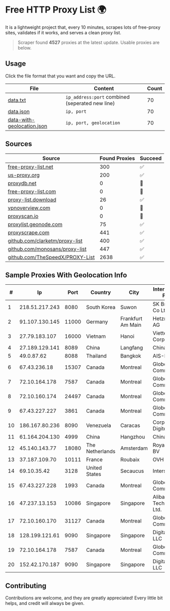 
# Free HTTP Proxy List 🌍

It is a lightweight project that, every 10 minutes, scrapes lots of free-proxy sites, validates if it works, and serves a clean proxy list.


> Scraper found **4527** proxies at the latest update. Usable proxies are below.

## Usage

Click the file format that you want and copy the URL.


|File|Content|Count|
|----|-------|-----|
|[data.txt](https://raw.githubusercontent.com/themiralay/Proxy-List-World/master/data.txt)|`ip_address:port` combined (seperated new line)|70|
|[data.json](https://raw.githubusercontent.com/themiralay/Proxy-List-World/master/data.json)|`ip, port`|70|
|[data-with-geolocation.json](https://raw.githubusercontent.com/themiralay/Proxy-List-World/master/data-with-geolocation.json)|`ip, port, geolocation`|70|

## Sources

|Source|Found Proxies|Succeed|
|------|-------------|-------|
|[free-proxy-list.net](https://free-proxy-list.net)|300|✅|
|[us-proxy.org](https://www.us-proxy.org)|200|✅|
|[proxydb.net](http://proxydb.net)|0|🚫|
|[free-proxy-list.com](https://free-proxy-list.com/?page=&port=&type%5B%5D=http&type%5B%5D=https&up_time=0&search=Search)|0|🚫|
|[proxy-list.download](https://www.proxy-list.download/HTTP)|26|✅|
|[vpnoverview.com](https://vpnoverview.com/privacy/anonymous-browsing/free-proxy-servers)|0|🚫|
|[proxyscan.io](https://www.proxyscan.io)|0|🚫|
|[proxylist.geonode.com](https://proxylist.geonode.com/api/proxy-list?limit=300&page=1&sort_by=lastChecked&sort_type=desc&protocols=http,https)|75|✅|
|[proxyscrape.com](https://api.proxyscrape.com/v2/?request=displayproxies&protocol=http&timeout=10000&country=all&ssl=all&anonymity=all)|441|✅|
|[github.com/clarketm/proxy-list](https://raw.githubusercontent.com/clarketm/proxy-list/master/proxy-list-raw.txt)|400|✅|
|[github.com/monosans/proxy-list](https://raw.githubusercontent.com/monosans/proxy-list/main/proxies/http.txt)|447|✅|
|[github.com/TheSpeedX/PROXY-List](https://raw.githubusercontent.com/TheSpeedX/PROXY-List/master/http.txt)|2638|✅|


## Sample Proxies With Geolocation Info

|#|Ip|Port|Country|City|Internet Service Provider|
|-|--|----|-------|----|-------------------------|
|1|218.51.217.243|8080|South Korea|Suwon|SK Broadband Co Ltd|
|2|91.107.130.145|11000|Germany|Frankfurt Am Main|Hetzner Online AG|
|3|27.79.183.107|16000|Vietnam|Hanoi|Viettel Corporation|
|4|27.189.129.141|8089|China|Langfang|Chinanet|
|5|49.0.87.62|8088|Thailand|Bangkok|AIS-Fibre|
|6|67.43.236.18|15307|Canada|Montreal|GloboTech Communications|
|7|72.10.164.178|7587|Canada|Montreal|GloboTech Communications|
|8|72.10.160.174|24497|Canada|Montreal|GloboTech Communications|
|9|67.43.227.227|3861|Canada|Montreal|GloboTech Communications|
|10|186.167.80.236|8090|Venezuela|Caracas|Corporacion Digitel C.A|
|11|61.164.204.130|4999|China|Hangzhou|Chinanet|
|12|45.140.143.77|18080|The Netherlands|Amsterdam|RoyaleHosting BV|
|13|37.187.109.70|10111|France|Roubaix|OVH SAS|
|14|69.10.35.42|3128|United States|Secaucus|Interserver, Inc|
|15|67.43.227.228|1993|Canada|Montreal|GloboTech Communications|
|16|47.237.13.153|10086|Singapore|Singapore|Alibaba (US) Technology Co., Ltd.|
|17|72.10.160.170|31127|Canada|Montreal|GloboTech Communications|
|18|128.199.121.61|9090|Singapore|Singapore|DigitalOcean, LLC|
|19|72.10.164.178|7587|Canada|Montreal|GloboTech Communications|
|20|152.42.170.187|9090|Singapore|Singapore|DigitalOcean, LLC|



## Contributing

Contributions are welcome, and they are greatly appreciated! Every
little bit helps, and credit will always be given.

